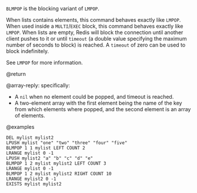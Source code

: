 `BLMPOP` is the blocking variant of `LMPOP`.

When lists contains elements, this command behaves exactly like `LMPOP`.
When used inside a `MULTI`/`EXEC` block, this command behaves exactly like `LMPOP`.
When lists are empty, Redis will block the connection until another client pushes to it or until `timeout` (a double value specifying the maximum number of seconds to block) is reached.
A `timeout` of zero can be used to block indefinitely.

See `LMPOP` for more information.

@return

@array-reply: specifically:

* A `nil` when no element could be popped, and timeout is reached.
* A two-element array with the first element being the name of the key from which elements where popped, and the second element is an array of elements.

@examples

```cli
DEL mylist mylist2
LPUSH mylist "one" "two" "three" "four" "five"
BLMPOP 1 1 mylist LEFT COUNT 2
LRANGE mylist 0 -1
LPUSH mylist2 "a" "b" "c" "d" "e"
BLMPOP 1 2 mylist mylist2 LEFT COUNT 3
LRANGE mylist 0 -1
BLMPOP 1 2 mylist mylist2 RIGHT COUNT 10
LRANGE mylist2 0 -1
EXISTS mylist mylist2
```

